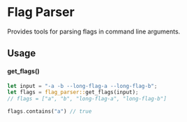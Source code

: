 # Flag Parser

Provides tools for parsing flags in command line arguments.

## Usage

#### get_flags()

```Rust
let input = "-a -b --long-flag-a --long-flag-b";
let flags = flag_parser::get_flags(input);
// flags = ["a", "b", "long-flag-a", "long-flag-b"]

flags.contains("a") // true
```